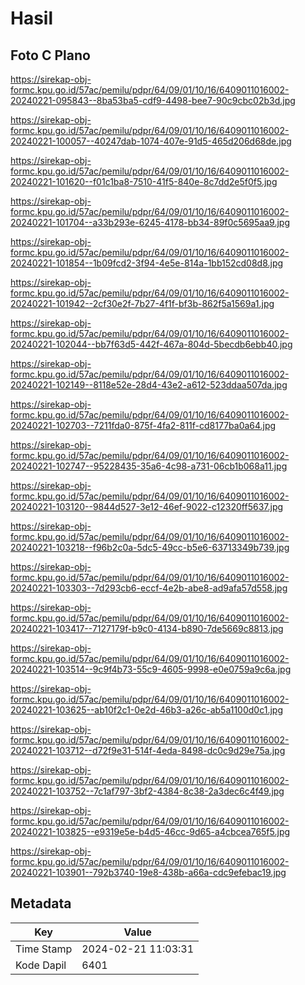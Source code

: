 # Hasil

## Foto C Plano

https://sirekap-obj-formc.kpu.go.id/57ac/pemilu/pdpr/64/09/01/10/16/6409011016002-20240221-095843--8ba53ba5-cdf9-4498-bee7-90c9cbc02b3d.jpg

https://sirekap-obj-formc.kpu.go.id/57ac/pemilu/pdpr/64/09/01/10/16/6409011016002-20240221-100057--40247dab-1074-407e-91d5-465d206d68de.jpg

https://sirekap-obj-formc.kpu.go.id/57ac/pemilu/pdpr/64/09/01/10/16/6409011016002-20240221-101620--f01c1ba8-7510-41f5-840e-8c7dd2e5f0f5.jpg

https://sirekap-obj-formc.kpu.go.id/57ac/pemilu/pdpr/64/09/01/10/16/6409011016002-20240221-101704--a33b293e-6245-4178-bb34-89f0c5695aa9.jpg

https://sirekap-obj-formc.kpu.go.id/57ac/pemilu/pdpr/64/09/01/10/16/6409011016002-20240221-101854--1b09fcd2-3f94-4e5e-814a-1bb152cd08d8.jpg

https://sirekap-obj-formc.kpu.go.id/57ac/pemilu/pdpr/64/09/01/10/16/6409011016002-20240221-101942--2cf30e2f-7b27-4f1f-bf3b-862f5a1569a1.jpg

https://sirekap-obj-formc.kpu.go.id/57ac/pemilu/pdpr/64/09/01/10/16/6409011016002-20240221-102044--bb7f63d5-442f-467a-804d-5becdb6ebb40.jpg

https://sirekap-obj-formc.kpu.go.id/57ac/pemilu/pdpr/64/09/01/10/16/6409011016002-20240221-102149--8118e52e-28d4-43e2-a612-523ddaa507da.jpg

https://sirekap-obj-formc.kpu.go.id/57ac/pemilu/pdpr/64/09/01/10/16/6409011016002-20240221-102703--7211fda0-875f-4fa2-811f-cd8177ba0a64.jpg

https://sirekap-obj-formc.kpu.go.id/57ac/pemilu/pdpr/64/09/01/10/16/6409011016002-20240221-102747--95228435-35a6-4c98-a731-06cb1b068a11.jpg

https://sirekap-obj-formc.kpu.go.id/57ac/pemilu/pdpr/64/09/01/10/16/6409011016002-20240221-103120--9844d527-3e12-46ef-9022-c12320ff5637.jpg

https://sirekap-obj-formc.kpu.go.id/57ac/pemilu/pdpr/64/09/01/10/16/6409011016002-20240221-103218--f96b2c0a-5dc5-49cc-b5e6-63713349b739.jpg

https://sirekap-obj-formc.kpu.go.id/57ac/pemilu/pdpr/64/09/01/10/16/6409011016002-20240221-103303--7d293cb6-eccf-4e2b-abe8-ad9afa57d558.jpg

https://sirekap-obj-formc.kpu.go.id/57ac/pemilu/pdpr/64/09/01/10/16/6409011016002-20240221-103417--7127179f-b9c0-4134-b890-7de5669c8813.jpg

https://sirekap-obj-formc.kpu.go.id/57ac/pemilu/pdpr/64/09/01/10/16/6409011016002-20240221-103514--9c9f4b73-55c9-4605-9998-e0e0759a9c6a.jpg

https://sirekap-obj-formc.kpu.go.id/57ac/pemilu/pdpr/64/09/01/10/16/6409011016002-20240221-103625--ab10f2c1-0e2d-46b3-a26c-ab5a1100d0c1.jpg

https://sirekap-obj-formc.kpu.go.id/57ac/pemilu/pdpr/64/09/01/10/16/6409011016002-20240221-103712--d72f9e31-514f-4eda-8498-dc0c9d29e75a.jpg

https://sirekap-obj-formc.kpu.go.id/57ac/pemilu/pdpr/64/09/01/10/16/6409011016002-20240221-103752--7c1af797-3bf2-4384-8c38-2a3dec6c4f49.jpg

https://sirekap-obj-formc.kpu.go.id/57ac/pemilu/pdpr/64/09/01/10/16/6409011016002-20240221-103825--e9319e5e-b4d5-46cc-9d65-a4cbcea765f5.jpg

https://sirekap-obj-formc.kpu.go.id/57ac/pemilu/pdpr/64/09/01/10/16/6409011016002-20240221-103901--792b3740-19e8-438b-a66a-cdc9efebac19.jpg


## Metadata

| Key        | Value               |
| ---------- | ------------------- |
| Time Stamp | 2024-02-21 11:03:31 |
| Kode Dapil | 6401                |



